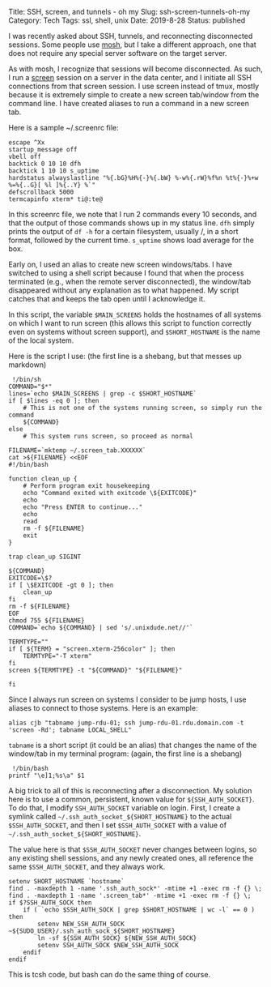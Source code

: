 Title: SSH, screen, and tunnels - oh my
Slug: ssh-screen-tunnels-oh-my
Category: Tech
Tags: ssl, shell, unix
Date: 2019-8-28
Status: published

I was recently asked about SSH, tunnels, and reconnecting disconnected sessions. Some people use
[mosh](https://mosh.org/), but I take a different approach, one that does not require any special
server software on the target server.

As with mosh, I recognize that sessions will become disconnected.  As such, I run a
[screen](https://www.gnu.org/software/screen/) session
on a server in the data center, and I initiate all SSH connections from that screen session. I use
screen instead of tmux, mostly because it is extremely simple to create a new screen tab/window from
the command line.  I have created aliases to run a command in a new screen tab.

Here is a sample ~/.screenrc file:

    escape ^Xx
    startup_message off
    vbell off
    backtick 0 10 10 dfh
    backtick 1 10 10 s_uptime
    hardstatus alwayslastline "%{.bG}%H%{-}%{.bW} %-w%{.rW}%f%n %t%{-}%+w %=%{..G}[ %l ]%{..Y} %`"
    defscrollback 5000
    termcapinfo xterm* ti@:te@

In this screenrc file, we note that I run 2 commands every 10 seconds, and that the output of those
commands shows up in my status line.  `dfh` simply prints the output of `df -h` for a certain
filesystem, usually /, in a short format, followed by the current time. `s_uptime` shows load average
for the box.

Early on, I used an alias to create new screen windows/tabs.  I have switched to using a shell script
because I found that when the process terminated (e.g., when the remote server disconnected), the window/tab
disappeared without any explanation as to what happened.  My script catches that and keeps the tab open
until I acknowledge it.

In this script, the variable `$MAIN_SCREENS` holds the hostnames of all systems on which I want to run screen (this
allows this script to function correctly even on systems without screen support), and `$SHORT_HOSTNAME`
is the name of the local system.

Here is the script I use: (the first line is a shebang, but that messes up markdown)

     !/bin/sh
    COMMAND="$*"
    lines=`echo $MAIN_SCREENS | grep -c $SHORT_HOSTNAME`
    if [ $lines -eq 0 ]; then
        # This is not one of the systems running screen, so simply run the command
        ${COMMAND}
    else
        # This system runs screen, so proceed as normal

    FILENAME=`mktemp ~/.screen_tab.XXXXXX`
    cat >${FILENAME} <<EOF
    #!/bin/bash

    function clean_up {
        # Perform program exit housekeeping
        echo "Command exited with exitcode \${EXITCODE}"
        echo
        echo "Press ENTER to continue..."
        echo
        read
        rm -f ${FILENAME}
        exit
    }

    trap clean_up SIGINT

    ${COMMAND}
    EXITCODE=\$?
    if [ \$EXITCODE -gt 0 ]; then
        clean_up
    fi
    rm -f ${FILENAME}
    EOF
    chmod 755 ${FILENAME}
    COMMAND=`echo ${COMMAND} | sed 's/.unixdude.net//'`

    TERMTYPE=""
    if [ ${TERM} = "screen.xterm-256color" ]; then
        TERMTYPE="-T xterm"
    fi
    screen ${TERMTYPE} -t "${COMMAND}" "${FILENAME}"

    fi

Since I always run screen on systems I consider to be jump hosts, I use aliases
to connect to those systems.  Here is an example:

    alias cjb "tabname jump-rdu-01; ssh jump-rdu-01.rdu.domain.com -t 'screen -Rd'; tabname LOCAL_SHELL"

`tabname` is a short script (it could be an alias) that changes the name of the window/tab in my
terminal program: (again, the first line is a shebang)

     !/bin/bash
    printf "\e]1;%s\a" $1

A big trick to all of this is reconnecting after a disconnection.  My solution here is to use a common,
persistent, known value for `${SSH_AUTH_SOCKET}`.  To do that, I modify `SSH_AUTH_SOCKET` variable
on login.  First, I create a symlink called `~/.ssh_auth_socket_${SHORT_HOSTNAME}`
to the actual `$SSH_AUTH_SOCKET`, and then I set `$SSH_AUTH_SOCKET` with a value of
`~/.ssh_auth_socket_${SHORT_HOSTNAME}`.

The value here is that `$SSH_AUTH_SOCKET` never changes between logins, so any existing shell sessions, and any newly
created ones, all reference the same `$SSH_AUTH_SOCKET`, and they always work.

    setenv SHORT_HOSTNAME `hostname`
    find . -maxdepth 1 -name '.ssh_auth_sock*' -mtime +1 -exec rm -f {} \;
    find . -maxdepth 1 -name '.screen_tab*' -mtime +1 -exec rm -f {} \;
    if $?SSH_AUTH_SOCK then
        if ( `echo $SSH_AUTH_SOCK | grep $SHORT_HOSTNAME | wc -l` == 0 ) then
            setenv NEW_SSH_AUTH_SOCK ~${SUDO_USER}/.ssh_auth_sock_${SHORT_HOSTNAME}
            ln -sf ${SSH_AUTH_SOCK} ${NEW_SSH_AUTH_SOCK}
            setenv SSH_AUTH_SOCK $NEW_SSH_AUTH_SOCK
        endif
    endif

This is tcsh code, but bash can do the same thing of course.

